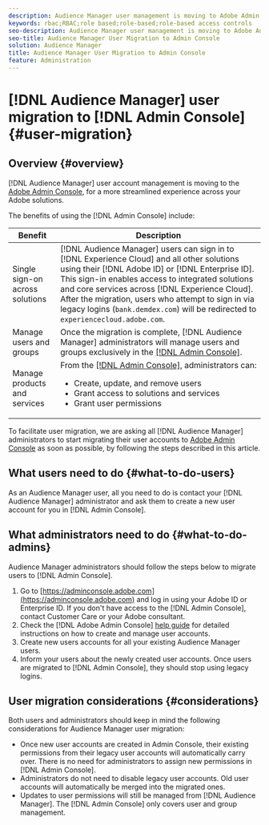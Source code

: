 ```yaml
---
description: Audience Manager user management is moving to Adobe Admin Console. This article explains what you need to do to prepare for user migration, and what will change once the migration is complete.
keywords: rbac;RBAC;role based;role-based;role-based access controls
seo-description: Audience Manager user management is moving to Adobe Admin Console. This article explains what you need to do to prepare for user migration, and what will change once the migration is complete.
seo-title: Audience Manager User Migration to Admin Console
solution: Audience Manager
title: Audience Manager User Migration to Admin Console
feature: Administration
---
```


# [!DNL Audience Manager] user migration to [!DNL Admin Console] {#user-migration}

## Overview {#overview}

[!DNL Audience Manager] user account management is moving to the [Adobe Admin Console](https://helpx.adobe.com/enterprise/using/admin-console.html), for a more streamlined experience across your Adobe solutions.

The benefits of using the [!DNL Admin Console] include:

|Benefit|Description|
|---|---|
| Single sign-on across solutions | [!DNL Audience Manager] users can sign in to [!DNL Experience Cloud] and all other solutions using their [!DNL Adobe ID] or [!DNL Enterprise ID]. This sign-in enables access to integrated solutions and core services across [!DNL Experience Cloud]. After the migration, users who attempt to sign in via legacy logins (`bank.demdex.com`) will be redirected to `experiencecloud.adobe.com`. |
| Manage users and groups | Once the migration is complete, [!DNL Audience Manager] administrators will manage users and groups exclusively in the [[!DNL Admin Console]](http://adminconsole.adobe.com/enterprise/).|
|Manage products and services | From the [[!DNL Admin Console]](http://adminconsole.adobe.com/enterprise/), administrators can: <ul><li>Create, update, and remove users</li><li>Grant access to solutions and services</li><li>Grant user permissions</li></ul> |

To facilitate user migration, we are asking all [!DNL Audience Manager] administrators to start migrating their user accounts to [Adobe Admin Console](https://helpx.adobe.com/enterprise/using/admin-console.html) as soon as possible, by following the steps described in this article.

## What users need to do {#what-to-do-users}

As an Audience Manager user, all you need to do is contact your [!DNL Audience Manager] administrator and ask them to create a new user account for you in [!DNL Admin Console].

## What administrators need to do {#what-to-do-admins}

Audience Manager administrators should follow the steps below to migrate users to [!DNL Admin Console].

1. Go to [https://adminconsole.adobe.com](https://adminconsole.adobe.com) and log in using your Adobe ID or Enterprise ID. If you don't have access to the [!DNL Admin Console], contact Customer Care or your Adobe consultant.
2. Check the [!DNL Adobe Admin Console] [help guide](https://helpx.adobe.com/enterprise/admin-guide.html/enterprise/using/users.ug.html) for detailed instructions on how to create and manage user accounts.
3. Create new users accounts for all your existing Audience Manager users.
4. Inform your users about the newly created user accounts. Once users are migrated to [!DNL Admin Console], they should stop using legacy logins.

## User migration considerations {#considerations}

Both users and administrators should keep in mind the following considerations for Audience Manager user migration:

* Once new user accounts are created in Admin Console, their existing permissions from their legacy user accounts will automatically carry over. There is no need for administrators to assign new permissions in [!DNL Admin Console].
* Administrators do not need to disable legacy user accounts. Old user accounts will automatically be merged into the migrated ones.
* Updates to user permissions will still be managed from [!DNL Audience Manager]. The [!DNL Admin Console] only covers user and group management.